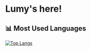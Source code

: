 # Lumy's here!

<!--
![Typing SVG](https://readme-typing-svg.demolab.com?font=Source+Code+Pro&pause=1000&color=00008B&width=435&lines=Deep+Learning+Enthusiast+🚀;Machine+Learning+Tinkerer+🤖;Exploring+the+Future+of+AI.)

---

## 🧬 About Me

- 🎓 AI Engineering student / enthusiast with strong interest in deep learning and probabilistic modeling.
- 🧠 Passionate about building explainable, safe, and impactful intelligent systems.
- 🔍 Currently exploring the intersections of AI Safety, AutoML, and Reinforcement Learning.
- ✍️ I believe in research you can implement, and implementation you can explain.

---

## 🚧 What I'm Building & Exploring

- 🤖 Developing ML pipelines for risk prediction, ranking systems, and interpretability with SHAP & LIME.
- 🧪 Tinkering with optimization frameworks (Optuna, Ray Tune) for hyperparameter search.
- 🧰 Open-sourcing useful AI tools & Kaggle notebooks for real-world datasets.

---

## ⚙️ Tech Stack

**Languages:**  
![Python](https://img.shields.io/badge/Python-3776AB?style=flat&logo=python&logoColor=white) 
![C++](https://img.shields.io/badge/C++-00599C?style=flat&logo=c%2B%2B&logoColor=white)
![Java](https://img.shields.io/badge/Java-007396?style=flat&logo=java&logoColor=white)

**Frameworks & Tools:**  
![Django](https://img.shields.io/badge/Django-092E20?style=flat&logo=django&logoColor=white)
![TensorFlow](https://img.shields.io/badge/TensorFlow-FF6F00?style=flat&logo=tensorflow&logoColor=white) 
![PyTorch](https://img.shields.io/badge/PyTorch-EE4C2C?style=flat&logo=pytorch&logoColor=white) 
![Scikit-learn](https://img.shields.io/badge/Scikit--learn-F7931E?style=flat&logo=scikit-learn&logoColor=white) 
![FastAPI](https://img.shields.io/badge/FastAPI-009688?style=flat&logo=fastapi&logoColor=white)

---

## 🏆 GitHub Trophies

[![Trophy](https://github-profile-trophy.vercel.app/?username=yourusername&theme=gruvbox)](https://github.com/ryo-ma/github-profile-trophy)

---
-->
## 📊 Most Used Languages
[![Top Langs](https://github-readme-stats.vercel.app/api/top-langs/?username=yourusername&layout=compact&langs_count=8&theme=tokyonight)](https://github.com/anuraghazra/github-readme-stats)
<!--
---

## ✍️ My Articles

Here are some of my latest thoughts and tutorials:

- [Demystifying SHAP: Understanding Black Box ML Models](https://medium.com/@yourmedium)
- [How I Tuned My Model to 0.92 AUC Using Optuna](https://medium.com/@yourmedium)
- [What Makes a Model "Safe"? Practical Tips for AI Alignment](https://medium.com/@yourmedium)

> 📝 *(Powered by real-world case studies and competitions)*

---

## 🐍 Contribution Snake

![Snake animation](https://github.com/yourusername/yourusername/blob/output/github-contribution-grid-snake.svg)

---

## 📬 Contact Me

[![LinkedIn](https://img.shields.io/badge/LinkedIn-blue?logo=linkedin&style=flat)](https://linkedin.com/in/yourlinkedin)
[![Email](https://img.shields.io/badge/email-fafafa?style=flat&logo=gmail&logoColor=red)](mailto:your.email@example.com)

---

> *"The future doesn't belong to the smartest, but to the most curious who learn endlessly."*

---
-->
